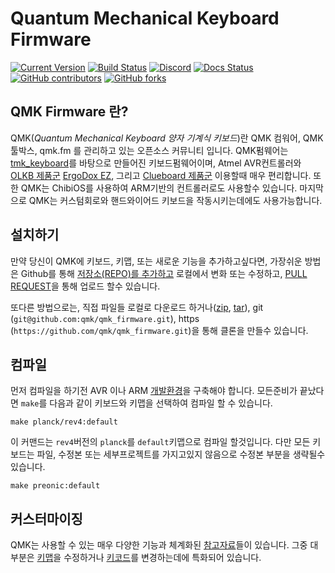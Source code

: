 # Quantum Mechanical Keyboard Firmware

[![Current Version](https://img.shields.io/github/tag/qmk/qmk_firmware.svg)](https://github.com/qmk/qmk_firmware/tags)
[![Build Status](https://travis-ci.org/qmk/qmk_firmware.svg?branch=master)](https://travis-ci.org/qmk/qmk_firmware)
[![Discord](https://img.shields.io/discord/440868230475677696.svg)](https://discord.gg/Uq7gcHh)
[![Docs Status](https://img.shields.io/badge/docs-ready-orange.svg)](https://docs.qmk.fm)
[![GitHub contributors](https://img.shields.io/github/contributors/qmk/qmk_firmware.svg)](https://github.com/qmk/qmk_firmware/pulse/monthly)
[![GitHub forks](https://img.shields.io/github/forks/qmk/qmk_firmware.svg?style=social&label=Fork)](https://github.com/qmk/qmk_firmware/)

## QMK Firmware 란?

QMK(*Quantum Mechanical Keyboard 양자 기계식 키보드*)란 QMK 컴워어, QMK 툴박스, qmk.fm 를 관리하고 있는 오픈소스 커뮤니티 입니다. QMK펌웨어는 [tmk\_keyboard](https://github.com/tmk/tmk_keyboard)를 바탕으로 만들어진 키보드펌웨어이며, Atmel AVR컨트롤러와 [OLKB 제품군](https://olkb.com) [ErgoDox EZ](https://www.ergodox-ez.com), 그리고 [Clueboard 제품군](https://clueboard.co/) 이용할때 매우 편리합니다. 또한 QMK는 ChibiOS를 사용하여 ARM기반의 컨트롤러로도 사용할수 있습니다. 마지막으로 QMK는 커스텀회로와 핸드와이어드 키보드을 작동시키는데에도 사용가능합니다.


## 설치하기

만약 당신이 QMK에 키보드, 키맵, 또는 새로운 기능을 추가하고싶다면, 가장쉬운 방법은 Github를 통해 [저장소(REPO)를 추가하고]((https://github.com/qmk/qmk_firmware#fork-destination-box)) 로컬에서 변화 또는 수정하고, [PULL REQUEST](https://github.com/qmk/qmk_firmware/pulls)을 통해 업로드 할수 있습니다.

또다른 방법으로는, 직접 파일들 로컬로 다운로드 하거나([zip](https://github.com/qmk/qmk_firmware/zipball/master), [tar](https://github.com/qmk/qmk_firmware/tarball/master)), git (`git@github.com:qmk/qmk_firmware.git`), https (`https://github.com/qmk/qmk_firmware.git`)을 통해 클론을 만들수 있습니다.

## 컴파일

먼저 컴파일을 하기전 AVR 이나 ARM [개발환경](tutorial_getting_started.md)을 구축해야 합니다. 모든준비가 끝났다면 `make`를 다음과 같이 키보드와 키맵을 선택하여 컴파일 할 수 있습니다.

    make planck/rev4:default

이 커맨드는 `rev4`버전의 `planck`를 `default`키맵으로 컴파일 할것입니다. 다만 모든 키보드는 파일, 수정본 또는 세부프로젝트를 가지고있지 않음으로 수정본 부분을 생략될수 있습니다.

    make preonic:default

## 커스터마이징

QMK는 사용할 수 있는 매우 다양한 기능과 체계화된 [참고자료](https://docs.qmk.fm)들이 있습니다. 그중 대부분은 [키맵](keymap.md)을 수정하거나 [키코드](keycodes.md)를 변경하는데에 특화되어 있습니다.
